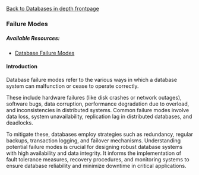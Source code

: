 [Back to Databases in depth frontpage](./index.md)

### Failure Modes

##### Available Resources:

- [Database Failure Modes](https://ieeexplore.ieee.org/document/7107294/)

#### Introduction

Database failure modes refer to the various ways in which a database system can malfunction or cease to operate correctly.

These include hardware failures (like disk crashes or network outages), software bugs, data corruption, performance degradation due to overload, and inconsistencies in distributed systems. Common failure modes involve data loss, system unavailability, replication lag in distributed databases, and deadlocks.

To mitigate these, databases employ strategies such as redundancy, regular backups, transaction logging, and failover mechanisms. Understanding potential failure modes is crucial for designing robust database systems with high availability and data integrity. It informs the implementation of fault tolerance measures, recovery procedures, and monitoring systems to ensure database reliability and minimize downtime in critical applications.
